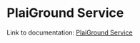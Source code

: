 # PlaiGround Service

Link to documentation: [PlaiGround Service](/Docs/Service/Getting-Started.md)
